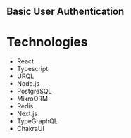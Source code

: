 ## Basic User Authentication

# Technologies
- React
- Typescript
- URQL
- Node.js
- PostgreSQL
- MikroORM
- Redis
- Next.js
- TypeGraphQL
- ChakraUI
